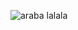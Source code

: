 ![araba](https://github.com/elmasb/BlockchainBased_Charity_Donation_Platform/assets/72806044/8071d8d4-086a-4bbd-853b-baea83009614)
lalala
